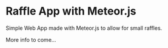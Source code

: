 # Raffle App with Meteor.js

Simple Web App made with Meteor.js to allow for small raffles.

More info to come...